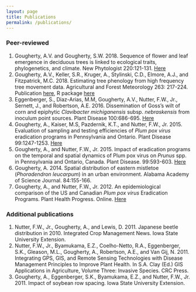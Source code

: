 ```yaml
---
layout: page
title: Publications
permalink: /publications/
---
```

### Peer-reviewed
1. Gougherty, A.V. and Gougherty, S.W. 2018. Sequence of flower and leaf emergence in deciduous trees is linked to ecological traits, phylogenetics, and climate. New Phytologist 220:121-131. [Here](https://nph.onlinelibrary.wiley.com/doi/abs/10.1111/nph.15270)
2. Gougherty, A.V., Keller, S.R., Kruger, A., Stylinski, C.D., Elmore, A.J., and Fitzpatrick, M.C. 2018. Estimating tree phenology from high frequency tree movement data. Agricultural and Forest Meteorology 263: 217-224. Publication [here](https://www.sciencedirect.com/science/article/pii/S0168192318302867), R package [here](https://github.com/agougher/accel)
3. Eggenberger, S., Diaz-Arias, M.M, Gougherty, A.V., Nutter, F.W., Jr., Sernett, J., and Robertson, A.E. 2016. Dissemination of Goss’s wilt of corn and epiphytic _Clavibacter michiganensis_ subsp. _nebraskensis_ from inoculum point sources. Plant Disease 100:686-695. [Here](https://apsjournals.apsnet.org/doi/abs/10.1094/PDIS-04-15-0486-RE)
4. Gougherty, A., Kaiser, M.S, Pazdernik, K.T., and Nutter, F.W., Jr. 2015. Evaluation of sampling and testing efficiencies of _Plum pox virus_ eradication programs in Pennsylvania and Ontario. Plant Disease 99:1247-1253. [Here](https://apsjournals.apsnet.org/doi/abs/10.1094/PDIS-07-14-0694-RE)
5. Gougherty, A., and Nutter, F.W., Jr. 2015. Impact of eradication programs on the temporal and spatial dynamics of Plum pox virus on _Prunus_ spp. in Pennsylvania and Ontario, Canada. Plant Disease. 99:593-603. [Here](https://apsjournals.apsnet.org/doi/abs/10.1094/PDIS-03-14-0224-RE)
6. Gougherty, A. 2014. Spatial distribution of eastern mistletoe (_Phoradendron leucarpum_) in an urban environment. Alabama Academy of Science Journal. 84:155-166. 
7. Gougherty, A., and Nutter, F.W., Jr. 2012. An epidemiological comparison of the US and Canadian _Plum pox virus_ Eradication Programs. Plant Health Progress. Online. [Here](http://www.plantmanagementnetwork.org/pub/php/symposium/melhus/2011/plumpox/)

### Additional publications 		
1. Nutter, F.W., Jr., Gougherty, A., and Lewis, D. 2011. Japanese beetle distribution in 2010. Integrated Crop Management News. Iowa State University Extension.
2. Nutter, F.W., Jr., Byamukama, E.Z., Coelho-Netto, R.A., Eggenberger, S.K., Gleason, M.L., Gougherty, A., Robertson, A.E., and Van Gij, N. 2011. Integrating GPS, GIS, and Remote Sensing Technologies with Disease Management Principles to Improve Plant Health. In S.A. Clay (Ed.) GIS Applications in Agriculture, Volume Three: Invasive Species. CRC Press.
3. Gougherty, A., Eggenberger, S.K., Byamukama, E.Z., and Nutter, F.W., Jr. 2011. Impact of soybean row spacing. Iowa State University Extension. 
